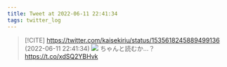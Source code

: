 ```yaml
---
title: Tweet at 2022-06-11 22:41:34
tags: twitter_log
---
```


> [!CITE] https://twitter.com/kaisekiriu/status/1535618245889499136 (2022-06-11 22:41:34)
> ![](https://twitter.com/kaisekiriu/status/1535618245889499136)
> ちゃんと読むか…？
> https://t.co/xdSQ2YBHvk
